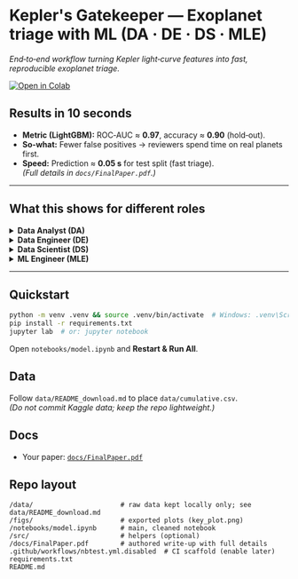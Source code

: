 # Kepler's Gatekeeper — Exoplanet triage with ML (DA · DE · DS · MLE)
*End‑to‑end workflow turning Kepler light‑curve features into fast, reproducible exoplanet triage.*

[![Open in Colab](https://colab.research.google.com/assets/colab-badge.svg)](https://colab.research.google.com/github/<YOUR_GH_USER>/keplers-gatekeeper/blob/HEAD/notebooks/model.ipynb)
<!-- CI badge (enable in Step 6)
[![CI](https://github.com/<YOUR_GH_USER>/keplers-gatekeeper/actions/workflows/nbtest.yml/badge.svg)](https://github.com/<YOUR_GH_USER>/keplers-gatekeeper/actions)
-->

## Results in 10 seconds
- **Metric (LightGBM):** ROC‑AUC ≈ **0.97**, accuracy ≈ **0.90** (hold‑out).  
- **So‑what:** Fewer false positives → reviewers spend time on real planets first.  
- **Speed:** Prediction ≈ **0.05 s** for test split (fast triage).  
*(Full details in `docs/FinalPaper.pdf`.)*

---

## What this shows for different roles
<details>
<summary><b>Data Analyst (DA)</b></summary>

- Clean EDA → Insights narrative in the notebook (`notebooks/model.ipynb`).
- One key chart exported to `figs/key_plot.png`.
- Clear “so‑what” bullets above for fast skim.
</details>

<details>
<summary><b>Data Engineer (DE)</b></summary>

- **Data contract:** `data/README_download.md` with exact steps (no raw data in git).
- Pinned environment (`requirements.txt`) and sensible `.gitignore`.
- CI workflow scaffold in `.github/workflows/nbtest.yml.disabled`.
</details>

<details>
<summary><b>Data Scientist (DS)</b></summary>

- Baseline (LogReg) → tree ensembles (RF, LightGBM) with k‑fold CV & grid search.
- Feature importance & error‑aware metrics (AUC/F1/recall).
- Top drivers (e.g., `koi_prad`, `koi_period`, `koi_depth`, `koi_score`). 
</details>

<details>
<summary><b>ML Engineer (MLE)</b></summary>

- Notebook runs on a small sample (<5 min) with a stable file path (`data/cumulative.csv`).
- Ready for a tiny Streamlit app (threshold slider) in a follow‑up PR.
- CI-ready (enable when data sample or synthetic generator is added).
</details>

---

## Quickstart
```bash
python -m venv .venv && source .venv/bin/activate  # Windows: .venv\Scripts\activate
pip install -r requirements.txt
jupyter lab  # or: jupyter notebook
```

Open `notebooks/model.ipynb` and **Restart & Run All**.

## Data
Follow `data/README_download.md` to place `data/cumulative.csv`.  
*(Do not commit Kaggle data; keep the repo lightweight.)*

## Docs
- Your paper: [`docs/FinalPaper.pdf`](docs/FinalPaper.pdf)

## Repo layout
```
/data/                      # raw data kept locally only; see data/README_download.md
/figs/                      # exported plots (key_plot.png)
/notebooks/model.ipynb      # main, cleaned notebook
/src/                       # helpers (optional)
/docs/FinalPaper.pdf        # authored write-up with full details
.github/workflows/nbtest.yml.disabled  # CI scaffold (enable later)
requirements.txt
README.md
```